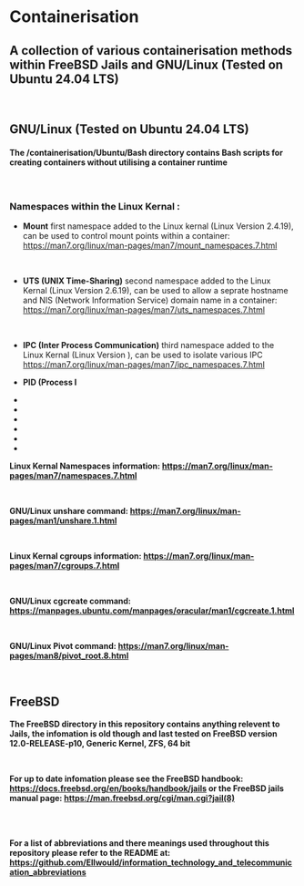# Containerisation

## A collection of various containerisation methods within FreeBSD Jails and GNU/Linux (Tested on Ubuntu 24.04 LTS)

<br>

## GNU/Linux (Tested on Ubuntu 24.04 LTS)

#### The /containerisation/Ubuntu/Bash directory contains Bash scripts for creating containers without utilising a container runtime

<br>

### Namespaces within the Linux Kernal :
- <b>Mount</b> first namespace added to the Linux kernal (Linux Version 2.4.19), can be used to control mount points within a container: https://man7.org/linux/man-pages/man7/mount_namespaces.7.html

<br>

- <b>UTS (UNIX Time-Sharing)</b> second namespace added to the Linux Kernal (Linux Version 2.6.19), can be used to allow a seprate hostname and NIS (Network Information Service) domain name in a container: https://man7.org/linux/man-pages/man7/uts_namespaces.7.html

<br>

- <b>IPC (Inter Process Communication)</b> third namespace added to the Linux Kernal (Linux Version ), can be used to isolate various IPC https://man7.org/linux/man-pages/man7/ipc_namespaces.7.html

- <b>PID (Process I
-
-
-
-
-
-
<b>Linux Kernal Namespaces information:</b> https://man7.org/linux/man-pages/man7/namespaces.7.html

<br>

<b>GNU/Linux unshare command:</b> https://man7.org/linux/man-pages/man1/unshare.1.html

<br>

<b>Linux Kernal cgroups information:</b> https://man7.org/linux/man-pages/man7/cgroups.7.html

<br>

<b>GNU/Linux cgcreate command:</b> https://manpages.ubuntu.com/manpages/oracular/man1/cgcreate.1.html

<br>

<b>GNU/Linux Pivot command:</b> https://man7.org/linux/man-pages/man8/pivot_root.8.html

<br>

## FreeBSD

The FreeBSD directory in this repository contains anything relevent to Jails, the infomation is old though and last tested on FreeBSD version 12.0-RELEASE-p10, Generic Kernel, ZFS, 64 bit

<br>

For up to date infomation please see the FreeBSD handbook: https://docs.freebsd.org/en/books/handbook/jails or the FreeBSD jails manual page: https://man.freebsd.org/cgi/man.cgi?jail(8)

<br>
<br>

For a list of abbreviations and there meanings used throughout this repository please refer to the README at: https://github.com/Ellwould/information_technology_and_telecommunication_abbreviations
